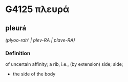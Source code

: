 # G4125 πλευρά

## pleurá

_(plyoo-rah' | plev-RA | plave-RA)_

### Definition

of uncertain affinity; a rib, i.e., (by extension) side; side; 

- the side of the body

